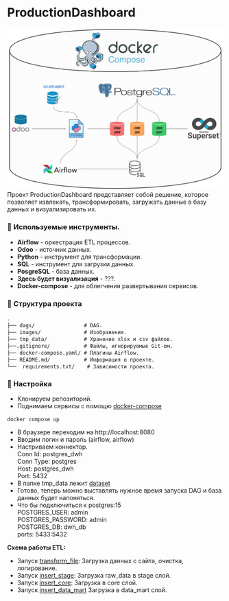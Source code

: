 # ProductionDashboard
![DWH](/images/DWH.jpg)
Проект ProductionDashboard представляет собой решение, которое позволяет извлекать, трансформировать, загружать данные в базу данных и визуализировать их.

### 🔧 Используемые инструменты.  
- **Airflow** - оркестрация ETL процессов.   
- **Odoo** - источник данных.  
- **Python** - инструмент для трансформации.  
- **SQL** - инструмент для загрузки данных.  
- **PosgreSQL** - база данных.  
- **Здесь будет визуализация** - ???.  
- **Docker-compose** - для облегчения развертывания сервисов.   

### 📁 Структура проекта

```
.
├── dags/                # DAG.
├── images/              # Изображения.
├── tmp_data/            # Хранение xlsx и csv файлов.
├──.gitignore/           # Файлы, игнорируемые Git-ом.
├── docker-compose.yaml/ # Плагины Airflow.
├── README.md/           # Информация о проекте.
└──  requirements.txt/    # Зависимости проекта.
```

### 🔨 Настройка
- Клонируем репозиторий.
- Поднимаем сервисы с помощю [docker-compose](docker-compose.yaml)
~~~
docker compose up
~~~
- В браузере переходим на http://localhost:8080
- Вводим логин и пароль (airflow, airflow)
- Настриваем коннектор.  
  Conn Id: postgres_dwh  
  Conn Type: postgres   
  Host: postgres_dwh    
  Port: 5432 
- В папке tmp_data лежит [dataset](/tmp_data/raw_data%20—%20копия.xlsx)
- Готово, теперь можно выставлять нужное время запуска DAG и база данных будет напоняться.
- Что бы подключиться к postgres:15  
  POSTGRES_USER: admin  
  POSTGRES_PASSWORD: admin  
  POSTGRES_DB: dwh_db  
  ports: 5433:5432  
  

**Схема работы ETL:** 
- Запуск [transform_file](dags/transform_file.py):
  Загрузка данных с сайта, очистка, логирование.
- Запуск [insert_stage](dags/insert_stage.py): 
  Загрузка raw_data в stage слой.  
- Запуск [insert_core](dags/insert_core.py): 
  Загрузка в core слой. 
- Запуск [insert_data_mart](dags/insert_data_mart.py)
  Загрузка в data_mart слой.

 

